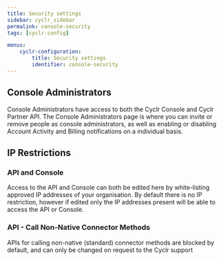 ```yaml
---
title: Security settings
sidebar: cyclr_sidebar
permalink: console-security
tags: [cyclr-config]

menus:
    cyclr-configuration:
        title: Security settings
        identifier: console-security
---
```


## Console Administrators

Console Administrators have access to both the Cyclr Console and Cyclr Partner API.
The Console Administrators page is where you can invite or remove people as console administrators, as well as enabling or disabling Account Activity and Billing notifications on a individual basis.
 
## IP Restrictions

### API and Console
Access to the API and Console can both be edited here by white-listing approved IP addresses of your organisation. By default there is no IP restriction, however if edited only the IP addresses present will be able to access the API or Console.
 
### API - Call Non-Native Connector Methods
APIs for calling non-native (standard) connector methods are blocked by default, and can only be changed on request to the Cyclr support 

